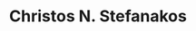 ---
title: "Christos N. Stefanakos"
collection: students
permalink: /students/s5-stefanakos-1999
thesis: "Nonstationary stochastic modelling of time series with applications to environmental data"
institute: "NTUA, Greece"
year: "1999"
type: "phd" # or diploma
current-position: "Research Scientist in the Department of Energy and Transport, <i>SINTEF Ocean</i>, Norway"
external-link: "https://www.linkedin.com/in/christos-stefanakos-2526328/"
---